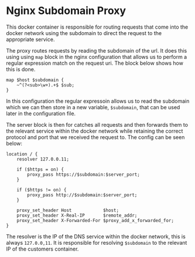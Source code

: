 # Nginx Subdomain Proxy

This docker container is responsible for routing requests that come into the docker network using 
the subdomain to direct the request to the appropriate service.

The proxy routes requests by reading the subdomain of the url. It does this using using `map` block
in the nginx configuration that allows us to perform a regular expression match on the request uri.
The block below shows how this is done.

```
map $host $subdomain {
    ~^(?<sub>\w+).+$ $sub;
}
```

In this configuration the regular expressoin allows us to read the subdomain which we can then
store in a new variable, `$subdomain`, that can be used later in the configuration file.

The server block is then for catches all requests and then forwards them to the relevant service
within the docker network while retaining the correct protocol and port that we received the 
request to. The config can be seen below:

```
location / {
    resolver 127.0.0.11;

    if ($https = on) {
        proxy_pass https://$subdomain:$server_port;
    }

    if ($https != on) {
        proxy_pass http://$subdomain:$server_port;
    }
    
    proxy_set_header Host            $host;
    proxy_set_header X-Real-IP       $remote_addr;
    proxy_set_header X-Forwarded-For $proxy_add_x_forwarded_for;
}
```

The resolver is the IP of the DNS service within the docker network, this is always `127.0.0,11`. 
It is responsible for resolving `$subdomain` to the relevant IP of the customers container.

